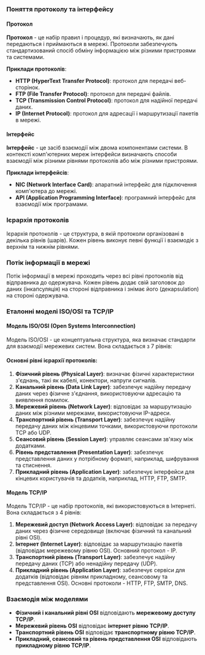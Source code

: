 
### Поняття протоколу та інтерфейсу

#### Протокол
**Протокол** - це набір правил і процедур, які визначають, як дані передаються і приймаються в мережі. Протоколи забезпечують стандартизований спосіб обміну інформацією між різними пристроями та системами.

**Приклади протоколів**:
- **HTTP (HyperText Transfer Protocol)**: протокол для передачі веб-сторінок.
- **FTP (File Transfer Protocol)**: протокол для передачі файлів.
- **TCP (Transmission Control Protocol)**: протокол для надійної передачі даних.
- **IP (Internet Protocol)**: протокол для адресації і маршрутизації пакетів в мережі.

#### Інтерфейс
**Інтерфейс** - це засіб взаємодії між двома компонентами системи. В контексті комп'ютерних мереж інтерфейси визначають способи взаємодії між різними рівнями протоколів або між різними пристроями.

**Приклади інтерфейсів**:
- **NIC (Network Interface Card)**: апаратний інтерфейс для підключення комп'ютера до мережі.
- **API (Application Programming Interface)**: програмний інтерфейс для взаємодії між програмами.

### Ієрархія протоколів

Ієрархія протоколів - це структура, в якій протоколи організовані в декілька рівнів (шарів). Кожен рівень виконує певні функції і взаємодіє з верхнім та нижнім рівнями.

### Потік інформації в мережі

Потік інформації в мережі проходить через всі рівні протоколів від відправника до одержувача. Кожен рівень додає свій заголовок до даних (інкапсуляція) на стороні відправника і знімає його (декapsulation) на стороні одержувача.

### Еталонні моделі ISO/OSI та TCP/IP

#### Модель ISO/OSI (Open Systems Interconnection)
Модель ISO/OSI - це концептуальна структура, яка визначає стандарти для взаємодії мережевих систем. Вона складається з 7 рівнів:

#### Основні рівні ієрархії протоколів:

1. **Фізичний рівень (Physical Layer)**: визначає фізичні характеристики з'єднань, такі як кабелі, конектори, напруги сигналів.
2. **Канальний рівень (Data Link Layer)**: забезпечує надійну передачу даних через фізичне з'єднання, використовуючи адресацію та виявлення помилок.
3. **Мережевий рівень (Network Layer)**: відповідає за маршрутизацію даних між різними мережами, використовуючи IP-адреси.
4. **Транспортний рівень (Transport Layer)**: забезпечує надійну передачу даних між кінцевими точками, використовуючи протоколи TCP або UDP.
5. **Сеансовий рівень (Session Layer)**: управляє сеансами зв'язку між додатками.
6. **Рівень представлення (Presentation Layer)**: забезпечує представлення даних у потрібному форматі, наприклад, шифрування та стиснення.
7. **Прикладний рівень (Application Layer)**: забезпечує інтерфейси для кінцевих користувачів та додатків, наприклад, HTTP, FTP, SMTP.

#### Модель TCP/IP
Модель TCP/IP - це набір протоколів, які використовуються в Інтернеті. Вона складається з 4 рівнів:

1. **Мережевий доступ (Network Access Layer)**: відповідає за передачу даних через фізичне середовище (включає фізичний та канальний рівні OSI).
2. **Інтернет (Internet Layer)**: відповідає за маршрутизацію пакетів (відповідає мережевому рівню OSI). Основний протокол - IP.
3. **Транспортний рівень (Transport Layer)**: забезпечує надійну передачу даних (TCP) або ненадійну передачу (UDP).
4. **Прикладний рівень (Application Layer)**: забезпечує сервіси для додатків (відповідає рівням прикладному, сеансовому та представлення OSI). Основні протоколи - HTTP, FTP, SMTP, DNS.

### Взаємодія між моделями

- **Фізичний і канальний рівні OSI** відповідають **мережевому доступу TCP/IP**.
- **Мережевий рівень OSI** відповідає **інтернет рівню TCP/IP**.
- **Транспортний рівень OSI** відповідає **транспортному рівню TCP/IP**.
- **Прикладний, сеансовий та рівень представлення OSI** відповідають **прикладному рівню TCP/IP**.

